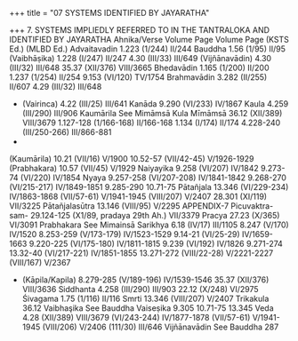 +++
title = "07 SYSTEMS IDENTIFIED BY JAYARATHA"

+++
7. SYSTEMS IMPLIEDLY REFERRED TO IN THE 
TANTRALOKA AND IDENTIFIED 
BY JAYARATHA 
Ahnika/Verse Volume Page Volume Page 
(KSTS Ed.) (MLBD Ed.) 
Advaitavadin 
1.223 
(1/244) 
II/244 
Bauddha 
1.56 
(1/95) 
II/95 
(Vaibhāṣika) 1.228 
(I/247) 
II/247 
4.30 
(III/33) 
III/649 
(Vijñānavādin) 4.30 
(III/32) 
III/648 
35.37 
(XII/376) 
VIII/3665 
Bhedavādin 
1.165 
(1/200) 
II/200 
1.237 
(1/254) 
II/254 
9.153 
(VI/120) 
TV/1754 
Brahmavādin 
3.282 
(II/255) 
II/607 
4.29 
(III/32) 
III/648 
- (Vairinca) 
4.22 
(III/25) 
III/641 
Kanāda 
9.290 
(VI/233) 
IV/1867 
Kaula 
4.259 
(III/290) 
III/906 
Kaumārila 
See Mimāmsā 
Kula Mīmāmsā 
36.12 
(XII/389) 
VIII/3679 
1.127-128 
(1/166-168) 
II/166-168 
1.134 
(I/174) 
II/174 
4.228-240 
(III/250-266) III/866-881 
- 
(Kaumārila) 
10.21 
(VII/16) 
V/1900 
10.52-57 
(VII/42-45) 
V/1926-1929 
(Prabhakara) 
10.57 
(VII/45) 
V/1929 
Naiyayika 
9.258 
(VI/207) 
IV/1842 
9.273-74 
(VI/220) IV/1854 
Nyaya 
9.257-258 
(VI/207-208) IV/1841-1842 
9.268-270 
(VI/215-217) IV/1849-1851 
9.285-290 
10.71-75 
Pātañjala 
13.346 
(VI/229-234) IV/1863-1868 (VII/57-61) V/1941-1945 (VIII/207) V/2407 
28.301 
(XI/119) 
VII/3225 
Pātañjalasūtra 
13.146 
(VIII/95) 
V/2295 
APPENDIX-7 
Picuvaktra-sam- 
29.124-125 (X1/89, 
pradaya 
29th Ah.) 
VII/3379 
Pracya 
27.23 
(X/365) 
VI/3091 
Prabhakara 
See Mimainsā 
Sarikhya 
6.18 
(IV/17) 
III/1105 
8.247 
(V/170) 
IV/1520 
8.253-259 
(V/173-179) 
IV/1523-1529 
9.14-21 
(VI/25-29) IV/1659-1663 
9.220-225 
(VI/175-180) IV/1811-1815 
9.239 
(VI/192) IV/1826 
9.271-274 
13.32-40 
(VI/217-221) IV/1851-1855 
13.271-272 
(VIII/22-28) V/2221-2227 (VIII/167) V/2367 
- (Kāpila/Kapila) 8.279-285 
(V/189-196) IV/1539-1546 
35.37 
(XII/376) VIII/3636 
Siddhanta 
4.258 
(III/290) 
III/903 
22.12 
(X/248) 
VI/2975 
Śivagama 
1.75 
(1/116) 
II/116 
Smrti 
13.346 
(VIII/207) 
V/2407 
Trikakula 
36.12 
Vaibhaşika 
See Bauddha 
Vaiseṣika 
9.305 
10.71-75 
13.345 
Veda 
4.28 
(XII/389) VIII/3679 
(VI/243-244) IV/1877-1878 (VII/57-61) V/1941-1945 (VIII/206) V/2406 (111/30) 
III/646 
Vijñānavādin 
See Bauddha 
287 